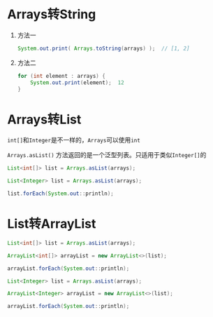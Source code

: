 # Arrays转String

1. 方法一

   ```java
   System.out.print( Arrays.toString(arrays) );  // [1, 2]
   ```

2. 方法二

   ```java
   for (int element : arrays) {
       System.out.print(element);  12
   }
   ```



# Arrays转List

`int[]`和`Integer`是不一样的，`Arrays`可以使用`int`

`Arrays.asList()` 方法返回的是一个泛型列表。只适用于类似`Integer[]`的

```java
List<int[]> list = Arrays.asList(arrays);

List<Integer> list = Arrays.asList(arrays);

list.forEach(System.out::println);
```



# List转ArrayList

```java
List<int[]> list = Arrays.asList(arrays);

ArrayList<int[]> arrayList = new ArrayList<>(list);

arrayList.forEach(System.out::println);
```

```java
List<Integer> list = Arrays.asList(arrays);

ArrayList<Integer> arrayList = new ArrayList<>(list);

arrayList.forEach(System.out::println);
```




